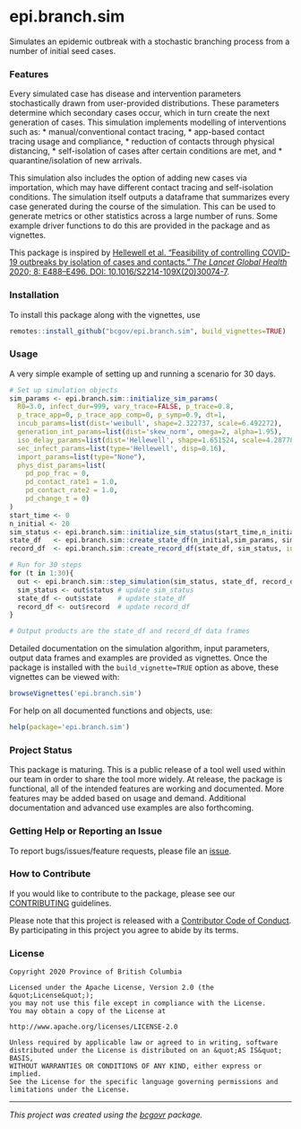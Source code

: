 epi.branch.sim
==============

Simulates an epidemic outbreak with a stochastic branching process from
a number of initial seed cases.

### Features

Every simulated case has disease and intervention parameters
stochastically drawn from user-provided distributions. These parameters
determine which secondary cases occur, which in turn create the next
generation of cases. This simulation implements modelling of
interventions such as: \* manual/conventional contact tracing, \*
app-based contact tracing usage and compliance, \* reduction of contacts
through physical distancing, \* self-isolation of cases after certain
conditions are met, and \* quarantine/isolation of new arrivals.

This simulation also includes the option of adding new cases via
importation, which may have different contact tracing and self-isolation
conditions. The simulation itself outputs a dataframe that summarizes
every case generated during the course of the simulation. This can be
used to generate metrics or other statistics across a large number of
runs. Some example driver functions to do this are provided in the
package and as vignettes.

This package is inspired by [Hellewell et al. “Feasibility of
controlling COVID-19 outbreaks by isolation of cases and contacts.” *The
Lancet Global Health* 2020; 8: E488–E496. DOI:
10.1016/S2214-109X(20)30074-7](https://doi.org/10.1016/S2214-109X(20)30074-7).

### Installation

To install this package along with the vignettes, use

``` r
remotes::install_github("bcgov/epi.branch.sim", build_vignettes=TRUE)
```

### Usage

A very simple example of setting up and running a scenario for 30 days.

``` r
# Set up simulation objects
sim_params <- epi.branch.sim::initialize_sim_params(
  R0=3.0, infect_dur=999, vary_trace=FALSE, p_trace=0.8, 
  p_trace_app=0, p_trace_app_comp=0, p_symp=0.9, dt=1,
  incub_params=list(dist='weibull', shape=2.322737, scale=6.492272),
  generation_int_params=list(dist='skew_norm', omega=2, alpha=1.95),
  iso_delay_params=list(dist='Hellewell', shape=1.651524, scale=4.287786),
  sec_infect_params=list(type='Hellewell', disp=0.16),
  import_params=list(type="None"), 
  phys_dist_params=list(
    pd_pop_frac = 0, 
    pd_contact_rate1 = 1.0,
    pd_contact_rate2 = 1.0,
    pd_change_t = 0)
)
start_time <- 0
n_initial <- 20
sim_status <- epi.branch.sim::initialize_sim_status(start_time,n_initial) 
state_df   <- epi.branch.sim::create_state_df(n_initial,sim_params, sim_status, initialize=TRUE)
record_df  <- epi.branch.sim::create_record_df(state_df, sim_status, initialize=TRUE)

# Run for 30 steps
for (t in 1:30){
  out <- epi.branch.sim::step_simulation(sim_status, state_df, record_df, sim_params)
  sim_status <- out$status # update sim_status
  state_df <- out$state    # update state_df
  record_df <- out$record  # update record_df
}

# Output products are the state_df and record_df data frames
```

Detailed documentation on the simulation algorithm, input parameters,
output data frames and examples are provided as vignettes. Once the
package is installed with the `build_vignette=TRUE` option as above,
these vignettes can be viewed with:

``` r
browseVignettes('epi.branch.sim')
```

For help on all documented functions and objects, use:

``` r
help(package='epi.branch.sim')
```

### Project Status

This package is maturing. This is a public release of a tool well used
within our team in order to share the tool more widely. At release, the
package is functional, all of the intended features are working and
documented. More features may be added based on usage and demand.
Additional documentation and advanced use examples are also forthcoming.

### Getting Help or Reporting an Issue

To report bugs/issues/feature requests, please file an
[issue](https://github.com/bcgov/epi.branch.sim/issues/).

### How to Contribute

If you would like to contribute to the package, please see our
[CONTRIBUTING](CONTRIBUTING.md) guidelines.

Please note that this project is released with a [Contributor Code of
Conduct](CODE_OF_CONDUCT.md). By participating in this project you agree
to abide by its terms.

### License

    Copyright 2020 Province of British Columbia

    Licensed under the Apache License, Version 2.0 (the &quot;License&quot;);
    you may not use this file except in compliance with the License.
    You may obtain a copy of the License at

    http://www.apache.org/licenses/LICENSE-2.0

    Unless required by applicable law or agreed to in writing, software distributed under the License is distributed on an &quot;AS IS&quot; BASIS,
    WITHOUT WARRANTIES OR CONDITIONS OF ANY KIND, either express or implied.
    See the License for the specific language governing permissions and limitations under the License.

------------------------------------------------------------------------

*This project was created using the
[bcgovr](https://github.com/bcgov/bcgovr) package.*
